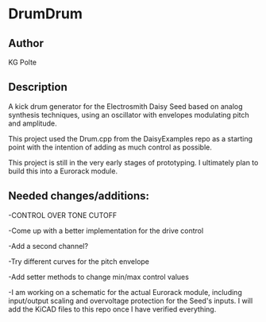 # DrumDrum

## Author

KG Polte

## Description

A kick drum generator for the Electrosmith Daisy Seed based on
analog synthesis techniques, using an oscillator with envelopes modulating 
pitch and amplitude.

This project used the Drum.cpp from the DaisyExamples repo as a
starting point with the intention of adding as much control as possible.

This project is still in the very early stages of prototyping. I ultimately
plan to build this into a Eurorack module.

## Needed changes/additions:

-CONTROL OVER TONE CUTOFF

-Come up with a better implementation for the drive control

-Add a second channel?

-Try different curves for the pitch envelope

-Add setter methods to change min/max control values

-I am working on a schematic for the actual Eurorack module, including
input/output scaling and overvoltage protection for the Seed's inputs.
I will add the KiCAD files to this repo once I have verified everything.